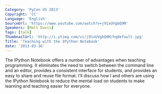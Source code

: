 ```yaml
---
Category: 'PyCon US 2013'
Copyright: 'CC'
Language: 'English'
SourceUrl: 'https://www.youtube.com/watch?v=j91xUVgbQ9M'
Speakers: [Matt Davis]
Tags: [talk]
ThumbnailUrl: 'http://i.ytimg.com/vi/j91xUVgbQ9M/hqdefault.jpg'
Title: 'Teaching with the IPython Notebook'
date: '2013-03-16'
---
```

The IPython Notebook offers a number of advantages when teaching programming. It eliminates the need to switch between the command line and an editor, provides a consistent interface for students, and provides an easy to share and reuse file format. I’ll discuss how I and others are using the IPython Notebook to reduce the mental load on students to make learning and teaching easier for everyone.
